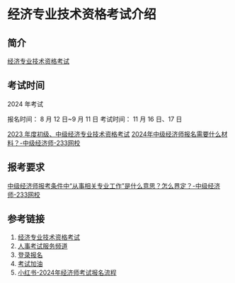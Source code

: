 # 经济专业技术资格考试介绍


## 简介

[经济专业技术资格考试](http://www.cpta.com.cn/test/78.html)

## 考试时间

2024 年考试

报名时间：
8 月 12 日~9 月 11 日
考试时间：
11 月 16 日、17 日

[2023 年度初级、中级经济专业技术资格考试](https://rsj.beijing.gov.cn/ywsite/bjpta/kszl/ksjh/jqbm2/202308/t20230804_3214330.html)
[2024年中级经济师报名需要什么材料？-中级经济师-233网校](https://www.233.com/zjjjs/baoming/202405/17094857609413.html)

## 报考要求

[中级经济师报考条件中“从事相关专业工作”是什么意思？怎么界定？-中级经济师-233网校](https://www.233.com/zjjjs/zhinan/202207/12113016349311.html)

## 参考链接

1. [经济专业技术资格考试](http://www.cpta.com.cn/test/78.html)
2. [人事考试服务频道](https://rsj.beijing.gov.cn/ywsite/bjpta/kszl/ksjh/jqbm2/202308/t20230804_3214330.html)
3. [登录报名](https://zg.cpta.com.cn/examfront/score/initializeCX.htm?eai_id=cGFnZS5fdGFwLl9tb2R1bGUu&_lokiJumpTimes=2)
4. [考试加油](https://aistudy.baidu.com/site/wjzsorv8/693c004a-470d-4027-8b80-2ecda1d5c107?examName=%E7%BB%8F%E6%B5%8E%E5%B8%88&grade=%E4%B8%AD%E7%BA%A7%E7%BB%8F%E6%B5%8E%E5%B8%88&isSelectTimeline=0&province=%E5%8C%97%E4%BA%AC&topicName=%E8%80%83%E8%AF%95%E6%B5%81%E7%A8%8B&year=2024&ch=76&srcid=60293&eduFrom=112&wid=e4328d1aba2448c296718dec81b504cf_0_0&queryPathKey=%2Fexamcard%2Fprocess)
5. [小红书-2024年经济师考试报名流程](https://www.xiaohongshu.com/explore/66a74417000000002701f839)